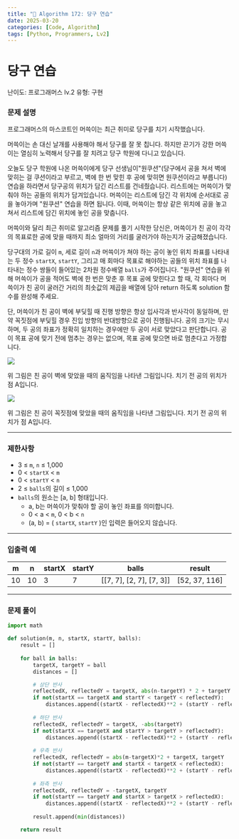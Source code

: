 ```yaml
---
title: "🧠 Algorithm 172: 당구 연습"
date: 2025-03-20
categories: [Code, Algorithm]
tags: [Python, Programmers, Lv2]
---
```


# 당구 연습

난이도: 프로그래머스 lv.2
유형: 구현

### **문제 설명**

프로그래머스의 마스코트인 머쓱이는 최근 취미로 당구를 치기 시작했습니다.

머쓱이는 손 대신 날개를 사용해야 해서 당구를 잘 못 칩니다. 하지만 끈기가 강한 머쓱이는 열심히 노력해서 당구를 잘 치려고 당구 학원에 다니고 있습니다.

오늘도 당구 학원에 나온 머쓱이에게 당구 선생님이"원쿠션"(당구에서 공을 쳐서 벽에 맞히는 걸 쿠션이라고 부르고, 벽에 한 번 맞힌 후 공에 맞히면 원쿠션이라고 부릅니다) 연습을 하라면서 당구공의 위치가 담긴 리스트를 건네줬습니다. 리스트에는 머쓱이가 맞춰야 하는 공들의 위치가 담겨있습니다. 머쓱이는 리스트에 담긴 각 위치에 순서대로 공을 놓아가며 "원쿠션" 연습을 하면 됩니다. 이때, 머쓱이는 항상 같은 위치에 공을 놓고 쳐서 리스트에 담긴 위치에 놓인 공을 맞춥니다.

머쓱이와 달리 최근 취미로 알고리즘 문제를 풀기 시작한 당신은, 머쓱이가 친 공이 각각의 목표로한 공에 맞을 때까지 최소 얼마의 거리를 굴러가야 하는지가 궁금해졌습니다.

당구대의 가로 길이 `m`, 세로 길이 `n`과 머쓱이가 쳐야 하는 공이 놓인 위치 좌표를 나타내는 두 정수 `startX`, `startY`, 그리고 매 회마다 목표로 해야하는 공들의 위치 좌표를 나타내는 정수 쌍들이 들어있는 2차원 정수배열 `balls`가 주어집니다. "원쿠션" 연습을 위해 머쓱이가 공을 적어도 벽에 한 번은 맞춘 후 목표 공에 맞힌다고 할 때, 각 회마다 머쓱이가 친 공이 굴러간 거리의 최솟값의 제곱을 배열에 담아 return 하도록 solution 함수를 완성해 주세요.

단, 머쓱이가 친 공이 벽에 부딪힐 때 진행 방향은 항상 입사각과 반사각이 동일하며, 만약 꼭짓점에 부딪힐 경우 진입 방향의 반대방향으로 공이 진행됩니다. 공의 크기는 무시하며, 두 공의 좌표가 정확히 일치하는 경우에만 두 공이 서로 맞았다고 판단합니다. 공이 목표 공에 맞기 전에 멈추는 경우는 없으며, 목표 공에 맞으면 바로 멈춘다고 가정합니다.

![](https://grepp-programmers.s3.ap-northeast-2.amazonaws.com/files/production/7eeef483-ac96-43ed-8453-2eae7a9589ee/bilex1.drawio%20%2815%29.png)

위 그림은 친 공이 벽에 맞았을 때의 움직임을 나타낸 그림입니다. 치기 전 공의 위치가 점 A입니다.

![](https://grepp-programmers.s3.ap-northeast-2.amazonaws.com/files/production/10b87f8d-9c76-4e38-acb9-457c5403150d/bilex1.drawio%20%2819%29.png)

위 그림은 친 공이 꼭짓점에 맞았을 때의 움직임을 나타낸 그림입니다. 치기 전 공의 위치가 점 A입니다.

---

### 제한사항

- 3 ≤ `m`, `n` ≤ 1,000
- 0 < `startX` < `m`
- 0 < `startY` < `n`
- 2 ≤ `balls`의 길이 ≤ 1,000
- `balls`의 원소는 [a, b] 형태입니다.
    - a, b는 머쓱이가 맞춰야 할 공이 놓인 좌표를 의미합니다.
    - 0 < a < `m`, 0 < b < `n`
    - (a, b) = ( `startX`, `startY` )인 입력은 들어오지 않습니다.

---

### 입출력 예

| m | n | startX | startY | balls | result |
| --- | --- | --- | --- | --- | --- |
| 10 | 10 | 3 | 7 | [[7, 7], [2, 7], [7, 3]] | [52, 37, 116] |

---

### 문제 풀이

```python
import math

def solution(m, n, startX, startY, balls):
    result = []
    
    for ball in balls:
        targetX, targetY = ball
        distances = []

        # 상단 반사
        reflectedX, reflectedY = targetX, abs(n-targetY) * 2 + targetY
        if not(startX == targetX and startY < targetY < reflectedY):
            distances.append((startX - reflectedX)**2 + (startY - reflectedY)**2)
            
        # 하단 반사
        reflectedX, reflectedY = targetX, -abs(targetY)
        if not(startX == targetX and startY > targetY > reflectedY):
            distances.append((startX - reflectedX)**2 + (startY - reflectedY)**2)
            
        # 우측 반사
        reflectedX, reflectedY = abs(m-targetX)*2 + targetX, targetY
        if not(startY == targetY and startX < targetX < reflectedX):
            distances.append((startX - reflectedX)**2 + (startY - reflectedY)**2)
            
        # 좌측 반사
        reflectedX, reflectedY = -targetX, targetY
        if not(startY == targetY and startX > targetX > reflectedX):
            distances.append((startX - reflectedX)**2 + (startY - reflectedY)**2)
        
        result.append(min(distances))

    return result
```